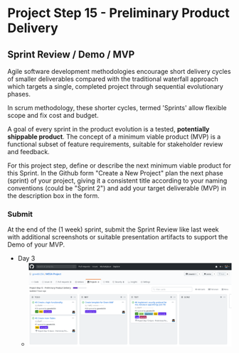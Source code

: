 # Project Step 15 - Preliminary Product Delivery

## Sprint Review / Demo / MVP

Agile software development methodologies encourage short delivery cycles of smaller deliverables compared with the traditional waterfall approach which targets a single, completed project through sequential evolutionary phases.

In scrum methodology, these shorter cycles, termed 'Sprints' allow flexible scope and fix cost and budget.

A goal of every sprint in the product evolution is a tested, **potentially shippable product**. The concept of a minimum viable product (MVP) is a functional subset of feature requirements, suitable for stakeholder review and feedback.

For this project step, define or describe the next minimum viable product for this Sprint. In the Github form "Create a New Project" plan the next phase (sprint) of your project, giving it a consistent title according to your naming conventions (could be "Sprint 2") and add your target deliverable (MVP) in the description box in the form.

### Submit

At the end of the (1 week) sprint, submit the Sprint Review like last week with additional screenshots or suitable presentation artifacts to support the Demo of your MVP.

- Day 3
   * ![Day 3](https://github.com/gowebUSA/MSSA-Project/blob/master/ProjectSteps/ProjectStep15/files/4-29.png?raw=true)
